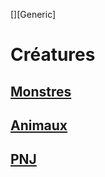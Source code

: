 
[][Generic]

# Créatures

## [Monstres](monsters_hd.md)

## [Animaux](animals_hd.md)

## [PNJ](npc_hd.md)
